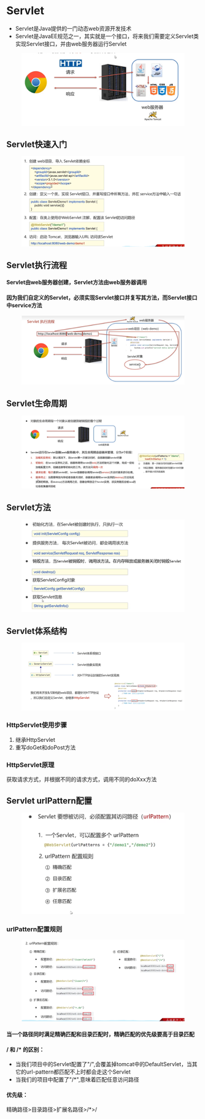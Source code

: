 # Servlet

* Servlet是Java提供的一门动态web资源开发技术
* Servlet是JavaEE规范之一，其实就是一个接口，将来我们需要定义Servlet类实现Servlet接口，并由web服务器运行Servlet

<figure><img src="../.gitbook/assets/image (9).png" alt=""><figcaption></figcaption></figure>

## Servlet快速入门

<figure><img src="../.gitbook/assets/image (2) (2).png" alt=""><figcaption></figcaption></figure>

## Servlet执行流程

#### Servlet由web服务器创建，Servlet方法由web服务器调用

#### 因为我们自定义的Servlet，必须实现Servlet接口并复写其方法，而Servlet接口中service方法

<figure><img src="../.gitbook/assets/image (16).png" alt=""><figcaption></figcaption></figure>

## Servlet生命周期

<figure><img src="../.gitbook/assets/image (3) (5).png" alt=""><figcaption></figcaption></figure>

## Servlet方法

<figure><img src="../.gitbook/assets/image (1) (7).png" alt=""><figcaption></figcaption></figure>

## Servlet体系结构

<figure><img src="../.gitbook/assets/image (2) (1).png" alt=""><figcaption></figcaption></figure>

### HttpServlet使用步骤

1. 继承HttpServlet
2. 重写doGet和doPost方法

### HttpServlet原理

获取请求方式，并根据不同的请求方式，调用不同的doXxx方法

## Servlet urlPattern配置

<figure><img src="../.gitbook/assets/image (24).png" alt=""><figcaption></figcaption></figure>

### urlPattern配置规则

<figure><img src="../.gitbook/assets/image (5) (1).png" alt=""><figcaption></figcaption></figure>

#### 当一个路径同时满足精确匹配和目录匹配时，精确匹配的优先级要高于目录匹配

#### / 和 /\* 的区别：

* 当我们项目中的Servlet配置了"/",会覆盖掉tomcat中的DefaultServlet，当其它的url-pattern都匹配不上时都会走这个Servlet
* 当我们的项目中配置了"/\*",意味着匹配任意访问路径

#### 优先级：

精确路径>目录路径>扩展名路径>/\*>/
